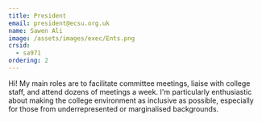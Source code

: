 ```yaml
---
title: President
email: president@ecsu.org.uk
name: Sawen Ali
image: /assets/images/exec/Ents.png
crsid:
  - sa971
ordering: 2
---
```

Hi! My main roles are to facilitate committee meetings, liaise with college staff, and attend dozens of meetings a week. I'm particularly enthusiastic about making the college environment as inclusive as possible, especially for those from underrepresented or marginalised backgrounds. 
